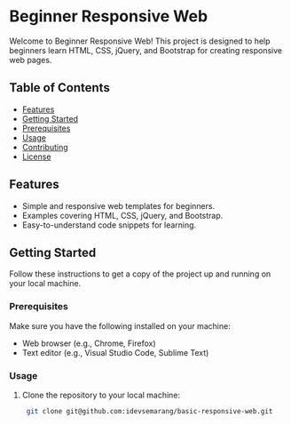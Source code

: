 # Beginner Responsive Web

Welcome to Beginner Responsive Web! This project is designed to help beginners learn HTML, CSS, jQuery, and Bootstrap for creating responsive web pages.

## Table of Contents

- [Features](#features)
- [Getting Started](#getting-started)
- [Prerequisites](#prerequisites)
- [Usage](#usage)
- [Contributing](#contributing)
- [License](#license)

## Features

- Simple and responsive web templates for beginners.
- Examples covering HTML, CSS, jQuery, and Bootstrap.
- Easy-to-understand code snippets for learning.

## Getting Started

Follow these instructions to get a copy of the project up and running on your local machine.

### Prerequisites

Make sure you have the following installed on your machine:

- Web browser (e.g., Chrome, Firefox)
- Text editor (e.g., Visual Studio Code, Sublime Text)

### Usage

1. Clone the repository to your local machine:

   ```bash
    git clone git@github.com:idevsemarang/basic-responsive-web.git
